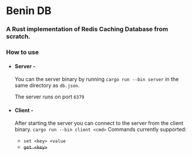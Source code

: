 # Benin DB
### A Rust implementation of Redis Caching Database from scratch.

### How to use
- #### Server -
  You can the server binary by running
  `cargo run --bin server` in the same directory as `db.json`.

  The server runs on port `6379`
- #### Client -
  After starting the server you can connect to the server from the client binary.
  `cargo run --bin client <cmd>`
  Commands currently supported:

  * `set <key> <value`
  * ~~`get <key>`~~